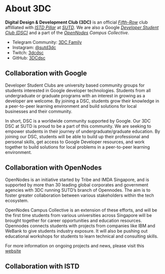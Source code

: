 # About 3DC

**Digital Design & Development Club (3DC)** is an official [*Fifth-Row*](https://www.sutd.edu.sg/Campus-Life/Student-Life/Student-Organisations-Fifth-Row) club affilliated with [*ISTD Pillar*](https://istd.sutd.edu.sg/) at [*SUTD*](https://www.sutd.edu.sg/). We are also a Google [*Developer Student Club (DSC)*](https://dsc.community.dev/) and a part of the *[OpenNodes](https://opennodes.com/) Campus Collective*.


- Telegram Community: [3DC Family](https://t.me/joinchat/C_Nni1C77ZlOVTdjU4yf4Q)
- Instagram: [@sutd3dc](https://www.instagram.com/sutd3dc/)
- Twitch: [3dcdsc](https://www.twitch.tv/3dcdsc)
- GitHub: [3DCdsc](https://github.com/3DCdsc)

## Collaboration with Google

Developer Student Clubs are university based community groups for students interested in Google developer technologies. Students from all undergraduate or graduate programs with an interest in growing as a developer are welcome. By joining a DSC, students grow their knowledge in a peer-to-peer learning environment and build solutions for local businesses and their community.

In short, DSC is a worldwide community supported by Google. Our 3DC DSC at SUTD is proud to be a part of this community. We are seeking to empower students in their journey of undergraduate/graduate education. By joining our DSC, students will be able to build up their professional and personal skills, get access to Google Developer resources, and work together to build solutions for local problems in a peer-to-peer learning environment.

## Collaboration with OpenNodes

OpenNodes is an initiative started by Tribe and IMDA Singapore, and is supported by more than 30 leading global corporates and government agencies with 3DC running SUTD’s branch of Opennodes. The aim is to foster greater collaboration between various stakeholders within the tech ecosystem.

OpenNodes Campus Collective is an extension of these efforts, and will be the first time students from various universities across Singapore will be brought together for career opportunities and education resources. Opennodes connects students with projects from companies like IBM and WeBank to give students industry exposure. It will also be pushing out educational workshops for students to learn technical and consulting skills.

For more information on ongoing projects and news, please visit this [website](https://campus.opennodes.com/)

## Collaboration with ISTD

